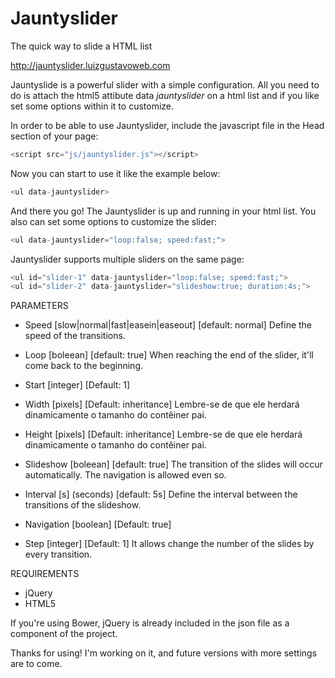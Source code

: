 # Jauntyslider
The quick way to slide a HTML list

http://jauntyslider.luizgustavoweb.com



Jauntyslide is a powerful slider with a simple configuration. All you need to do is attach the html5 attibute data <em>jauntyslider</em> on a html list and if you like set some options within it to customize.

In order to be able to use Jauntyslider, include the javascript file in the Head section of your page:

```javascript
<script src="js/jauntyslider.js"></script>
```

Now you can start to use it like the example below:

```javascript
<ul data-jauntyslider>
```

And there you go! The Jauntyslider is up and running in your html list.
You also can set some options to customize the slider:

```javascript
<ul data-jauntyslider="loop:false; speed:fast;">
```

Jauntyslider supports multiple sliders on the same page:

```javascript
<ul id="slider-1" data-jauntyslider="loop:false; speed:fast;">
<ul id="slider-2" data-jauntyslider="slideshow:true; duration:4s;">
```

PARAMETERS

- Speed
[slow|normal|fast|easein|easeout]
[default: normal]
Define the speed of the transitions.

- Loop
[boleean]
[default: true]
When reaching the end of the slider, it'll come back to the beginning.

- Start
[integer]
[Default: 1]


- Width
[pixels] 
[Default: inheritance]
 Lembre-se de que ele herdará dinamicamente o tamanho do contêiner pai.

- Height
[pixels] 
[Default: inheritance]
 Lembre-se de que ele herdará dinamicamente o tamanho do contêiner pai.

- Slideshow
[boleean]
[default: true]
The transition of the slides will occur automatically.
The navigation is allowed even so.

- Interval
[s] (seconds)
[default: 5s]
Define the interval between the transitions of the slideshow.

- Navigation
[boolean]
[Default: true]


- Step
[integer]
[Default: 1]
It allows change the number of the slides by every transition.


REQUIREMENTS
- jQuery
- HTML5

If you're using Bower, jQuery is already included in the json file as a component of the project.


Thanks for using!
I'm working on it, and future versions with more settings are to come.
